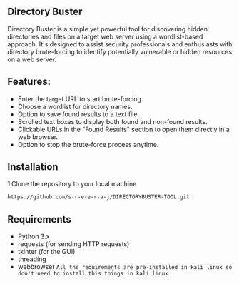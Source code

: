 ## Directory Buster
Directory Buster is a simple yet powerful tool for discovering hidden directories and files on a target web server using a wordlist-based approach. It's designed to assist security professionals and enthusiasts with directory brute-forcing to identify potentially vulnerable or hidden resources on a web server.

## Features:
- Enter the target URL to start brute-forcing.
- Choose a wordlist for directory names.
- Option to save found results to a text file.
- Scrolled text boxes to display both found and non-found results.
- Clickable URLs in the "Found Results" section to open them directly in a web browser.
- Option to stop the brute-force process anytime.
## Installation
1.Clone the repository to your local machine
```bash
https://github.com/s-r-e-e-r-a-j/DIRECTORYBUSTER-TOOL.git
```

## Requirements
- Python 3.x
- requests (for sending HTTP requests)
- tkinter (for the GUI)
- threading
- webbrowser
  `All the requirements are pre-installed in kali linux so don't need to install this things in kali linux`
